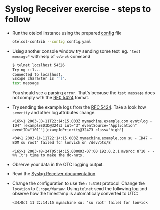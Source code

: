 # Syslog Receiver exercise - steps to follow

* Run the otelcol instance using the prepared [config](config.yaml) file

  ```bash
  otelcol-contrib --config config.yaml
  ```

* Using another console window try sending some text, eg. `"test message"` with help of `telnet` command

  ```bash
  $ telnet localhost 54526
  Trying ::1...
  Connected to localhost.
  Escape character is '^]'.
  test message
  ```

  You should see a parsing `error`. That's because the `test message` does not comply with the [RFC 5424](https://datatracker.ietf.org/doc/html/rfc5424) format.

* Try sending the example logs from the [RFC 5424](https://datatracker.ietf.org/doc/html/rfc5424#section-6.5). Take a look how `severity` and other log attributes change.

  ```text
  <165>1 2003-10-11T22:14:15.003Z mymachine.example.com evntslog - ID47 [exampleSDID@32473 iut="3" eventSource="Application" eventID="1011"][examplePriority@32473 class="high"]
  ```

  ```text
  <34>1 2003-10-11T22:14:15.003Z mymachine.example.com su - ID47 - BOM'su root' failed for lonvick on /dev/pts/8
  ```

  ```text
  <165>1 2003-08-24T05:14:15.000003-07:00 192.0.2.1 myproc 8710 - - %% It's time to make the do-nuts.
  ```

* Observe your data in the OTC logging output.

* Read the [Syslog Receiver documentation](https://github.com/open-telemetry/opentelemetry-collector-contrib/tree/v0.51.0/receiver/syslogreceiver)

* Change the configuration to use the `rfc3164` protocol. Change the `location` to `Europe/Warsaw`. Using `telnet` send the following log and observe how the timestamp is automaticaly converted to UTC:

  ```text
  <34>Oct 11 22:14:15 mymachine su: 'su root' failed for lonvick
  ```
